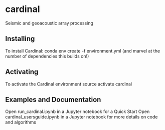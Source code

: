 # cardinal
Seismic and geoacoustic array processing

## Installing
To install Cardinal:
conda env create -f environment.yml
(and marvel at the number of dependencies this builds on!)

## Activating
To activate the Cardinal environment
source activate cardinal

## Examples and Documentation
Open run_cardinal.ipynb in a Jupyter notebook for a Quick Start
Open cardinal_usersguide.ipynb in a Jupyter notebook for more details on code and algorithms

